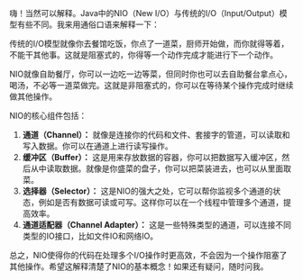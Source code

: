 嗨！当然可以解释。Java中的NIO（New I/O）与传统的I/O（Input/Output）模型有些不同。我来用通俗口语来解释一下：

传统的I/O模型就像你去餐馆吃饭，你点了一道菜，厨师开始做，而你就得等着，不能干其他事。这就是阻塞式的，你得等一个动作完成才能进行下一个动作。

NIO就像自助餐厅，你可以一边吃一边等菜，但同时你也可以去自助餐台拿点心，喝汤，不必等一道菜做完。这就是非阻塞式的，你可以在等待某个操作完成时继续做其他操作。

NIO的核心组件包括：

1. **通道（Channel）：** 就像是连接你的代码和文件、套接字的管道，可以读取和写入数据。你可以在通道上进行读写操作。
2. **缓冲区（Buffer）：** 这是用来存放数据的容器，你可以把数据写入缓冲区，然后从中读取数据。就像是你盛菜的盘子，你可以把菜装进去，也可以从里面取菜。
3. **选择器（Selector）：** 这是NIO的强大之处，它可以帮你监视多个通道的状态，例如是否有数据可读或可写。这样你可以在一个线程中管理多个通道，提高效率。
4. **通道适配器（Channel Adapter）：** 这是一些特殊类型的通道，可以连接不同类型的IO接口，比如文件IO和网络IO。

总之，NIO使得你的代码在处理多个I/O操作时更高效，不会因为一个操作阻塞了其他操作。希望这解释清楚了NIO的基本概念！如果还有疑问，随时问我。
